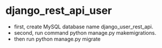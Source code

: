 # django_rest_api_user

- first, create MySQL database name django_user_rest_api.
- second, run command python manage.py makemigrations.
- then run python manage.py migrate 
